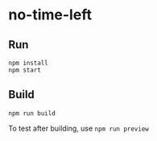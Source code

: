 # no-time-left

## Run

```
npm install
npm start
```

## Build

```
npm run build
```

To test after building, use `npm run preview`